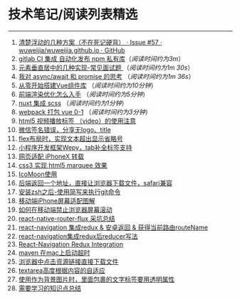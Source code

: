 
# 技术笔记/阅读列表精选
---
1. [清楚浮动的几种方案（不在死记硬背） · Issue #57 · wuweijia/wuweijia.github.io · GitHub](https://github.com/wuweijia/wuweijia.github.io/issues/57)
2. [gitlab CI 集成 自动化发布 npm 私有库](https://github.com/wuweijia/wuweijia.github.io/issues/54)（*阅读时间约为3m*）
3. [元素垂直居中的几种实现-常见面试题 ](https://github.com/wuweijia/wuweijia.github.io/issues/52) （*阅读时间约为1m 30s*）
4. [我对 async/await 和 promise 的思考](https://github.com/wuweijia/wuweijia.github.io/issues/51) （*阅读时间约为1m 36s*）
5. [从零开始搭建Vue组件库](https://github.com/wuweijia/wuweijia.github.io/issues/48) （*阅读时间约为10分钟*）
6. [前端渲染优化怎么入手](https://github.com/wuweijia/wuweijia.github.io/issues/44) （*阅读时间约为5分钟*）
7. [nuxt 集成 scss](https://github.com/wuweijia/wuweijia.github.io/issues/42) （*阅读时间约为1分钟*）
8. [webpack 打包 vue 0-1](https://github.com/wuweijia/wuweijia.github.io/issues/37) （*阅读时间约为3分钟*）
9. [html5 视频播放标签 （video）的使用注意](https://github.com/wuweijia/wuweijia.github.io/issues/35)
10. [微信签名错误，分享无logo、title](https://github.com/wuweijia/wuweijia.github.io/issues/34)
11. [flex布局时，实现文本超出显示省略号](https://github.com/wuweijia/wuweijia.github.io/issues/30)
12. [小程序开发框架Wepy，tab补全标签支持](https://github.com/wuweijia/wuweijia.github.io/issues/29)
13. [网页适配 iPhoneX 转载](https://github.com/wuweijia/wuweijia.github.io/issues/26)
14. [css3 实现 html5 marquee 效果](https://github.com/wuweijia/wuweijia.github.io/issues/25)
15. [IcoMoon使用](https://github.com/wuweijia/wuweijia.github.io/issues/24)
16. [后端返回一个地址，直接让浏览器下载文件，safari兼容](https://github.com/wuweijia/wuweijia.github.io/issues/23)
17. [安装zsh之后-使用简写来执行git命令](https://github.com/wuweijia/wuweijia.github.io/issues/22)
18. [移动端iPhone屏幕适配图解](https://github.com/wuweijia/wuweijia.github.io/issues/21)
19. [如何在移动端禁止浏览器屏幕滚动](https://github.com/wuweijia/wuweijia.github.io/issues/20)
20. [react-native-router-flux 采坑总结](https://github.com/wuweijia/wuweijia.github.io/issues/18)
21. [react-navigation 集成redux & 安卓返回 & 获得当前路由routeName](https://github.com/wuweijia/wuweijia.github.io/issues/17)
22. [react-navigation集成redux后reducer写法](https://github.com/wuweijia/wuweijia.github.io/issues/15)
23. [React-Navigation Redux Integration](https://github.com/wuweijia/wuweijia.github.io/issues/14)
24. [maven 在mac上启动超时](https://github.com/wuweijia/wuweijia.github.io/issues/8)
25. [浏览器中点击资源链接直接下载文件](https://github.com/wuweijia/wuweijia.github.io/issues/7)
26. [textarea高度根据内容的自适应](https://github.com/wuweijia/wuweijia.github.io/issues/4)
27. [使用<Image>作为背景图片时，里面包裹的文字标签要用透明属性](https://github.com/wuweijia/wuweijia.github.io/issues/3)
28. [需要学习的知识点总结](https://github.com/wuweijia/wuweijia.github.io/issues/2)
